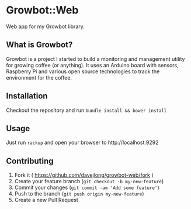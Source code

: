 # Growbot::Web

Web app for my Growbot library.

## What is Growbot?

Growbot is a project I started to build a monitoring and management utility for
growing coffee (or anything). It uses an Arduino board with sensors, Raspberry
Pi and various open source technologies to track the environment for the coffee.

## Installation

Checkout the repository and run `bundle install && bower install`

## Usage

Just run `rackup` and open your browser to http://localhost:9292

## Contributing

1. Fork it ( https://github.com/davejlong/growbot-web/fork )
2. Create your feature branch (`git checkout -b my-new-feature`)
3. Commit your changes (`git commit -am 'Add some feature'`)
4. Push to the branch (`git push origin my-new-feature`)
5. Create a new Pull Request
